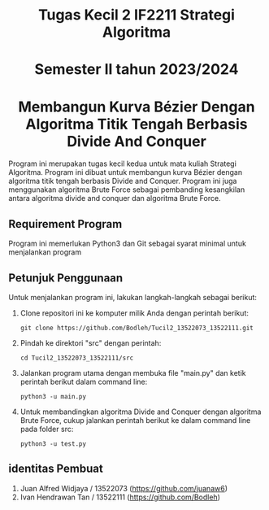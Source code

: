 <h1 align="center">Tugas Kecil 2 IF2211 Strategi Algoritma</h1>
<h1 align="center"> Semester II tahun 2023/2024 </h1>
<h1 align="center"> Membangun Kurva Bézier Dengan Algoritma Titik Tengah Berbasis Divide And Conquer </h1>

Program ini merupakan tugas kecil kedua untuk mata kuliah Strategi Algoritma. Program ini dibuat untuk membangun kurva Bézier dengan algoritma titik tengah berbasis Divide and Conquer. Program ini juga menggunakan algoritma Brute Force sebagai pembanding kesangkilan antara algoritma divide and conquer dan algoritma Brute Force.

## Requirement Program

Program ini memerlukan Python3 dan Git sebagai syarat minimal untuk menjalankan program

## Petunjuk Penggunaan

Untuk menjalankan program ini, lakukan langkah-langkah sebagai berikut:

1. Clone repositori ini ke komputer milik Anda dengan perintah berikut:
   ```shell
   git clone https://github.com/Bodleh/Tucil2_13522073_13522111.git
   ```
2. Pindah ke direktori "src" dengan perintah:
   ```shell
   cd Tucil2_13522073_13522111/src
   ```
3. Jalankan program utama dengan membuka file "main.py" dan ketik perintah berikut dalam command line:
   ```shell
   python3 -u main.py
   ```
4. Untuk membandingkan algoritma Divide and Conquer dengan algoritma Brute Force, cukup jalankan perintah berikut ke dalam command line pada folder src:
   ```shell
   python3 -u test.py
   ```

## identitas Pembuat

1. Juan Alfred Widjaya / 13522073 (https://github.com/juanaw6)
2. Ivan Hendrawan Tan / 13522111 (https://github.com/Bodleh)